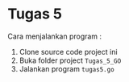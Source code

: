 # Tugas 5

Cara menjalankan program :

1. Clone source code project ini
2. Buka folder project `Tugas_5_GO`
3. Jalankan program `tugas5.go`
